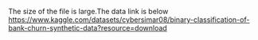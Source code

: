 The size of the file is large.The data link is below
https://www.kaggle.com/datasets/cybersimar08/binary-classification-of-bank-churn-synthetic-data?resource=download
